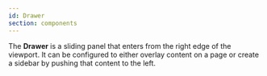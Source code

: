 ```yaml
---
id: Drawer
section: components
---
```

The **Drawer** is a sliding panel that enters from the right edge of the viewport. It can be configured to either overlay content on a page or create a sidebar by pushing that content to the left.
